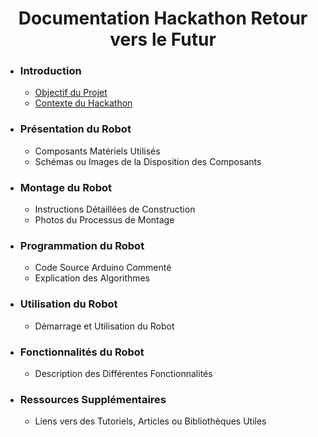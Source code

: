 <h1 align="center">Documentation Hackathon Retour vers le Futur</h1>
<ul>
  <li><h3>Introduction</h3>
    <ul>
      <li><a href="https://github.com/RetourVersLeFutur/hackathon-doc/blob/main/01-Introduction.md#objectif-du-projet">Objectif du Projet</a></li>
      <li><a href="https://github.com/RetourVersLeFutur/hackathon-doc/blob/main/01-Introduction.md#contexte-du-hackathon">Contexte du Hackathon</a></li>
    </ul>
  </li>

  <li><h3>Présentation du Robot</h3>
    <ul>
      <li>Composants Matériels Utilisés</li>
      <li>Schémas ou Images de la Disposition des Composants</li>
    </ul>
  </li>

  <li><h3>Montage du Robot</h3>
    <ul>
      <li>Instructions Détaillées de Construction</li>
      <li>Photos du Processus de Montage</li>
    </ul>
  </li>

  <li><h3>Programmation du Robot</h3>
    <ul>
      <li>Code Source Arduino Commenté</li>
      <li>Explication des Algorithmes</li>
    </ul>
  </li>

  <li><h3>Utilisation du Robot</h3>
    <ul>
      <li>Démarrage et Utilisation du Robot</li>
    </ul>
  </li>

  <li><h3>Fonctionnalités du Robot</h3>
    <ul>
      <li>Description des Différentes Fonctionnalités</li>
    </ul>
  </li>

  <li><h3>Ressources Supplémentaires</h3>
    <ul>
      <li>Liens vers des Tutoriels, Articles ou Bibliothèques Utiles</li>
    </ul>
  </li>
</ul>
